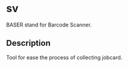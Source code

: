 # sv

BASER stand for Barcode Scanner.

## Description

Tool for ease the process of collecting jobcard.
